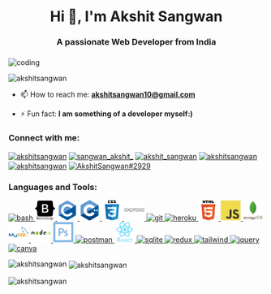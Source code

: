 <h1 align="center">Hi 👋, I'm Akshit Sangwan</h1>
<h3 align="center">A passionate Web Developer from India</h3>
<img src="https://cdn.dribbble.com/users/720825/screenshots/3253310/slim-jim-_dribbble_-_800x600_.gif" alt="coding" align="middle" width="700px">
<br>
<p align="left"> <img src="https://komarev.com/ghpvc/?username=akshitsangwan&label=Profile%20views&color=0e75b6&style=flat" alt="akshitsangwan" /> </p>

- 📫 How to reach me: **akshitsangwan10@gmail.com**

- ⚡ Fun fact: **I am something of a developer myself:)**

<h3 align="left">Connect with me:</h3>
<p align="left">
<a href="https://linkedin.com/in/akshitsangwan" target="blank"><img align="center" src="https://raw.githubusercontent.com/rahuldkjain/github-profile-readme-generator/master/src/images/icons/Social/linked-in-alt.svg" alt="akshitsangwan" height="30" width="40" /></a>
<a href="https://instagram.com/sangwan_akshit_" target="blank"><img align="center" src="https://raw.githubusercontent.com/rahuldkjain/github-profile-readme-generator/master/src/images/icons/Social/instagram.svg" alt="sangwan_akshit_" height="30" width="40" /></a>
<a href="https://dribbble.com/akshit_sangwan" target="blank"><img align="center" src="https://raw.githubusercontent.com/rahuldkjain/github-profile-readme-generator/master/src/images/icons/Social/dribbble.svg" alt="akshit_sangwan" height="30" width="40" /></a>
<a href="https://www.hackerrank.com/akshitsangwan" target="blank"><img align="center" src="https://raw.githubusercontent.com/rahuldkjain/github-profile-readme-generator/master/src/images/icons/Social/hackerrank.svg" alt="akshitsangwan" height="30" width="40" /></a>
<a href="https://auth.geeksforgeeks.org/user/akshitsangwan" target="blank"><img align="center" src="https://raw.githubusercontent.com/rahuldkjain/github-profile-readme-generator/master/src/images/icons/Social/geeks-for-geeks.svg" alt="akshitsangwan" height="30" width="40" /></a>
<a href="https://discordapp.com/users/547526872272076800547526872272076800" target="blank"><img align="center" src="https://raw.githubusercontent.com/rahuldkjain/github-profile-readme-generator/master/src/images/icons/Social/discord.svg" alt="AkshitSangwan#2929" height="30" width="40" /></a>
</p>

<h3 align="left">Languages and Tools:</h3>
<p align="left"> <a href="https://www.gnu.org/software/bash/" target="_blank" rel="noreferrer"> <img src="https://www.vectorlogo.zone/logos/gnu_bash/gnu_bash-icon.svg" alt="bash" width="40" height="40"/> </a> <a href="https://getbootstrap.com" target="_blank" rel="noreferrer"> <img src="https://raw.githubusercontent.com/devicons/devicon/master/icons/bootstrap/bootstrap-plain-wordmark.svg" alt="bootstrap" width="40" height="40"/> </a> <a href="https://www.cprogramming.com/" target="_blank" rel="noreferrer"> <img src="https://raw.githubusercontent.com/devicons/devicon/master/icons/c/c-original.svg" alt="c" width="40" height="40"/> </a> <a href="https://www.w3schools.com/cpp/" target="_blank" rel="noreferrer"> <img src="https://raw.githubusercontent.com/devicons/devicon/master/icons/cplusplus/cplusplus-original.svg" alt="cplusplus" width="40" height="40"/> </a> <a href="https://www.w3schools.com/css/" target="_blank" rel="noreferrer"> <img src="https://raw.githubusercontent.com/devicons/devicon/master/icons/css3/css3-original-wordmark.svg" alt="css3" width="40" height="40"/> </a> <a href="https://expressjs.com" target="_blank" rel="noreferrer"> <img src="https://raw.githubusercontent.com/devicons/devicon/master/icons/express/express-original-wordmark.svg" alt="express" width="40" height="40"/> </a> <a href="https://git-scm.com/" target="_blank" rel="noreferrer"> <img src="https://www.vectorlogo.zone/logos/git-scm/git-scm-icon.svg" alt="git" width="40" height="40"/> </a> <a href="https://heroku.com" target="_blank" rel="noreferrer"> <img src="https://www.vectorlogo.zone/logos/heroku/heroku-icon.svg" alt="heroku" width="40" height="40"/> </a> <a href="https://www.w3.org/html/" target="_blank" rel="noreferrer"> <img src="https://raw.githubusercontent.com/devicons/devicon/master/icons/html5/html5-original-wordmark.svg" alt="html5" width="40" height="40"/> </a> <a href="https://developer.mozilla.org/en-US/docs/Web/JavaScript" target="_blank" rel="noreferrer"> <img src="https://raw.githubusercontent.com/devicons/devicon/master/icons/javascript/javascript-original.svg" alt="javascript" width="40" height="40"/> </a> <a href="https://www.mongodb.com/" target="_blank" rel="noreferrer"> <img src="https://raw.githubusercontent.com/devicons/devicon/master/icons/mongodb/mongodb-original-wordmark.svg" alt="mongodb" width="40" height="40"/> </a> <a href="https://www.mysql.com/" target="_blank" rel="noreferrer"> <img src="https://raw.githubusercontent.com/devicons/devicon/master/icons/mysql/mysql-original-wordmark.svg" alt="mysql" width="40" height="40"/> </a> <a href="https://nodejs.org" target="_blank" rel="noreferrer"> <img src="https://raw.githubusercontent.com/devicons/devicon/master/icons/nodejs/nodejs-original-wordmark.svg" alt="nodejs" width="40" height="40"/> </a> <a href="https://www.photoshop.com/en" target="_blank" rel="noreferrer"> <img src="https://raw.githubusercontent.com/devicons/devicon/master/icons/photoshop/photoshop-line.svg" alt="photoshop" width="40" height="40"/> </a> <a href="https://postman.com" target="_blank" rel="noreferrer"> <img src="https://www.vectorlogo.zone/logos/getpostman/getpostman-icon.svg" alt="postman" width="40" height="40"/> </a> <a href="https://reactjs.org/" target="_blank" rel="noreferrer"> <img src="https://raw.githubusercontent.com/devicons/devicon/master/icons/react/react-original-wordmark.svg" alt="react" width="40" height="40"/> </a> <a href="https://www.sqlite.org/" target="_blank" rel="noreferrer"> <img src="https://www.vectorlogo.zone/logos/sqlite/sqlite-icon.svg" alt="sqlite" width="40" height="40"/> </a> <a href="https://redux.js.org/" target="_blank" rel="noreferrer"> <img src="https://www.svgrepo.com/show/452093/redux.svg" alt="redux" width="40" height="40"/> </a> <a href="https://tailwindcss.com/" target="_blank" rel="noreferrer"> <img src="https://www.svgrepo.com/show/374118/tailwind.svg" alt="tailwind" width="40" height="40"/> </a> <a href="https://jquery.com/" target="_blank" rel="noreferrer"> <img src="https://www.svgrepo.com/show/353940/jquery.svg" alt="jquery" width="40" height="40"/> </a> <a href="https://www.canva.com/" target="_blank" rel="noreferrer"> <img src="https://www.svgrepo.com/show/341669/canva.svg" alt="canva" width="40" height="40"/> </a> </p>

<p><img align="left" src="https://github-readme-stats.vercel.app/api/top-langs?username=akshitsangwan&show_icons=true&locale=en&layout=compact" alt="akshitsangwan" /></p>

<p>&nbsp;<img align="center" src="https://github-readme-stats.vercel.app/api?username=akshitsangwan&show_icons=true&locale=en" alt="akshitsangwan" /></p>

<p><img align="center" src="https://github-readme-streak-stats.herokuapp.com/?user=akshitsangwan&" alt="akshitsangwan" /></p>
